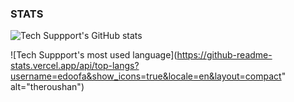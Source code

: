 ### STATS 

![Tech Suppport's GitHub stats](https://github-readme-stats.vercel.app/api?username=edoofa&theme=dark&show_icons=true)

![Tech Suppport's most used language](https://github-readme-stats.vercel.app/api/top-langs?username=edoofa&show_icons=true&locale=en&layout=compact" alt="theroushan")


<!--
**edoofa/edoofa** is a ✨ _special_ ✨ repository because its `README.md` (this file) appears on your GitHub profile.


